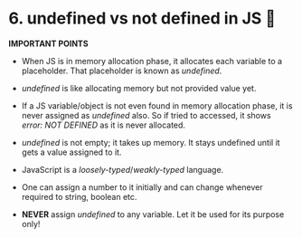 # 6. undefined vs not defined in JS 🤔

__IMPORTANT POINTS__

* When JS is in memory allocation phase, it allocates each variable to a placeholder. That placeholder is known as *undefined*.

* *undefined* is like allocating memory but not provided value yet.

* If a JS variable/object is not even found in memory allocation phase, it is never assigned as *undefined* also. So if tried to accessed, it shows *error: NOT DEFINED* as it is never allocated.

* *undefined* is not empty; it takes up memory. It stays undefined until it gets a value assigned to it.

* JavaScript is a *loosely-typed*/*weakly-typed* language.

* One can assign a number to it initially and can change whenever required to string, boolean etc.

* __NEVER__ assign *undefined* to any variable. Let it be used for its purpose only!
